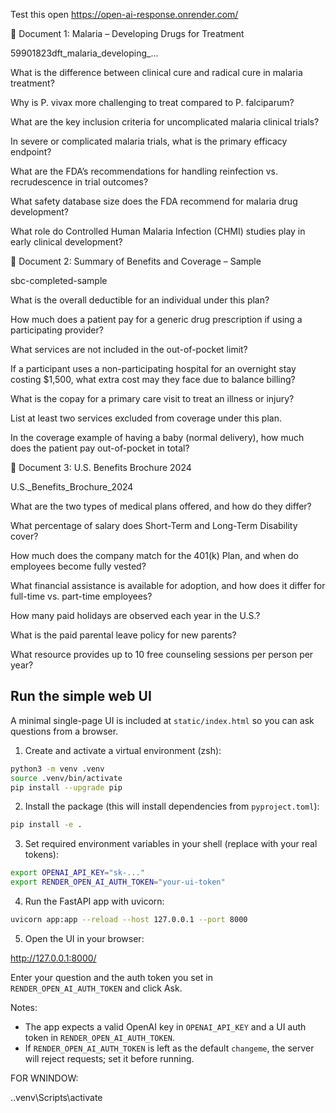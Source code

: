 Test this open https://open-ai-response.onrender.com/

📘 Document 1: Malaria – Developing Drugs for Treatment

59901823dft_malaria_developing_…

What is the difference between clinical cure and radical cure in malaria treatment?

Why is P. vivax more challenging to treat compared to P. falciparum?

What are the key inclusion criteria for uncomplicated malaria clinical trials?

In severe or complicated malaria trials, what is the primary efficacy endpoint?

What are the FDA’s recommendations for handling reinfection vs. recrudescence in trial outcomes?

What safety database size does the FDA recommend for malaria drug development?

What role do Controlled Human Malaria Infection (CHMI) studies play in early clinical development?

📘 Document 2: Summary of Benefits and Coverage – Sample

sbc-completed-sample

What is the overall deductible for an individual under this plan?

How much does a patient pay for a generic drug prescription if using a participating provider?

What services are not included in the out-of-pocket limit?

If a participant uses a non-participating hospital for an overnight stay costing $1,500, what extra cost may they face due to balance billing?

What is the copay for a primary care visit to treat an illness or injury?

List at least two services excluded from coverage under this plan.

In the coverage example of having a baby (normal delivery), how much does the patient pay out-of-pocket in total?

📘 Document 3: U.S. Benefits Brochure 2024

U.S._Benefits_Brochure_2024

What are the two types of medical plans offered, and how do they differ?

What percentage of salary does Short-Term and Long-Term Disability cover?

How much does the company match for the 401(k) Plan, and when do employees become fully vested?

What financial assistance is available for adoption, and how does it differ for full-time vs. part-time employees?

How many paid holidays are observed each year in the U.S.?

What is the paid parental leave policy for new parents?

What resource provides up to 10 free counseling sessions per person per year?

## Run the simple web UI

A minimal single-page UI is included at `static/index.html` so you can ask questions from a browser.

1. Create and activate a virtual environment (zsh):

```bash
python3 -m venv .venv
source .venv/bin/activate
pip install --upgrade pip
```

2. Install the package (this will install dependencies from `pyproject.toml`):

```bash
pip install -e .
```

3. Set required environment variables in your shell (replace with your real tokens):

```bash
export OPENAI_API_KEY="sk-..."
export RENDER_OPEN_AI_AUTH_TOKEN="your-ui-token"
```

4. Run the FastAPI app with uvicorn:

```bash
uvicorn app:app --reload --host 127.0.0.1 --port 8000
```

5. Open the UI in your browser:

http://127.0.0.1:8000/

Enter your question and the auth token you set in `RENDER_OPEN_AI_AUTH_TOKEN` and click Ask.

Notes:
- The app expects a valid OpenAI key in `OPENAI_API_KEY` and a UI auth token in `RENDER_OPEN_AI_AUTH_TOKEN`.
- If `RENDER_OPEN_AI_AUTH_TOKEN` is left as the default `changeme`, the server will reject requests; set it before running.


FOR WNINDOW:

.\.venv\Scripts\activate
